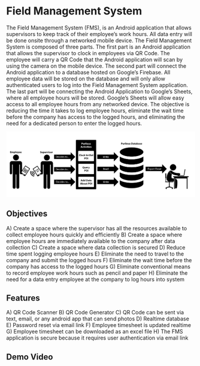 # Field Management System

The Field Management System (FMS), is an Android application that allows supervisors to keep track of their employee’s work hours. All data entry will be done onsite through a networked mobile device. The Field Management System is composed of three parts. The first part is an Android application that allows the supervisor to clock in employees via QR Code. The employee will carry a QR Code that the Android application will scan by using the camera on the mobile device. The second part will connect the Android application to a database hosted on Google’s Firebase. All employee data will be stored on the database and will only allow authenticated users to log into the Field Management System application. The last part will be connecting the Android Application to Google’s Sheets, where all employee hours will be stored. Google’s Sheets will allow easy access to all employee hours from any networked device. The objective is reducing the time it takes to log employee hours, eliminate the wait time before the company has access to the logged hours, and eliminating the need for a dedicated person to enter the logged hours. 

![alt text](doc/chart.jpg)

## Objectives

A) Create a space where the supervisor has all the resources available to collect employee hours quickly and efficiently 
B) Create a space where employee hours are immediately available to the company after data collection
C) Create a space where data collection is secured
D) Reduce time spent logging employee hours
E) Eliminate the need to travel to the company and submit the logged hours 
F) Eliminate the wait time before the company has access to the logged hours
G) Eliminate conventional means to record employee work hours such as pencil and paper
H) Eliminate the need for a data entry employee at the company to log hours into system

## Features

A) QR Code Scanner
B) QR Code Generator
C) QR Code can be sent via text, email, or any android app that can send photos
D) Realtime database
E) Password reset via email link
F) Employee timesheet is updated realtime
G) Employee timesheet can be downloaded as an excel file
H) The FMS application is secure because it requires user authentication via email link

## Demo Video
